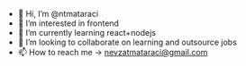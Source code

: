 - 👋 Hi, I’m @ntmataraci
- 👀 I’m interested in frontend
- 🌱 I’m currently learning react+nodejs
- 💞️ I’m looking to collaborate on learning and outsource jobs
- 📫 How to reach me -> nevzatmataraci@gmail.com

<!---
ntmataraci/ntmataraci is a ✨ special ✨ repository because its `README.md` (this file) appears on your GitHub profile.
You can click the Preview link to take a look at your changes.
--->
